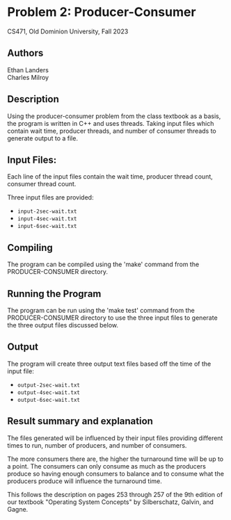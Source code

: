 # Problem 2: Producer-Consumer
CS471, Old Dominion University, Fall 2023

##  Authors
Ethan Landers<br>
Charles Milroy

## Description
Using the producer-consumer problem from the class textbook as a basis, the program is written in C++ and uses threads. Taking input files which contain wait time, producer threads, and number of consumer threads to generate output to a file. 

## Input Files:
Each line of the input files contain the wait time, producer thread count, consumer thread count.

Three input files are provided:
- `input-2sec-wait.txt`
- `input-4sec-wait.txt`
- `input-6sec-wait.txt`

##   Compiling
The program can be compiled using the 'make' command from the PRODUCER-CONSUMER directory.

##   Running the Program
The program can be run using the 'make test' command from the PRODUCER-CONSUMER directory to use the three input files to generate the three output files discussed below. 

##   Output
The program will create three output text files based off the time of the input file:
- `output-2sec-wait.txt`
- `output-4sec-wait.txt`
- `output-6sec-wait.txt`

##   Result summary and explanation
The files generated will be influenced by their input files providing different times to run, number of producers, and number of consumers.

The more consumers there are, the higher the turnaround time will be up to a point. The consumers can only consume as much as the producers produce so having enough consumers to balance and to consume what the producers produce will influence the turnaround time. 

This follows the description on pages 253 through 257 of the 9th edition of our textbook "Operating System Concepts" by Silberschatz, Galvin, and Gagne.